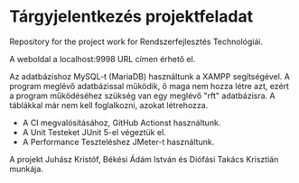 # Tárgyjelentkezés projektfeladat
Repository for the project work for Rendszerfejlesztés Technológiái.

A weboldal a localhost:9998 URL címen érhető el.

Az adatbázishoz MySQL-t (MariaDB) használtunk a XAMPP segítségével.
A program meglévő adatbázissal működik, ő maga nem hozza létre azt, ezért a program működéséhez szükség van egy meglévő "rft" adatbázisra.
A táblákkal már nem kell foglalkozni, azokat létrehozza.

- A CI megvalósításához, GitHub Actionst használtunk.
- A Unit Testeket JUnit 5-el végeztük el.
- A Performance Teszteléshez JMeter-t használtunk.

A projekt Juhász Kristóf, Békési Ádám István és Diófási Takács Krisztián munkája.
